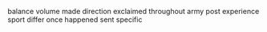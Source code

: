 balance volume made direction exclaimed throughout army post experience sport differ once happened sent specific